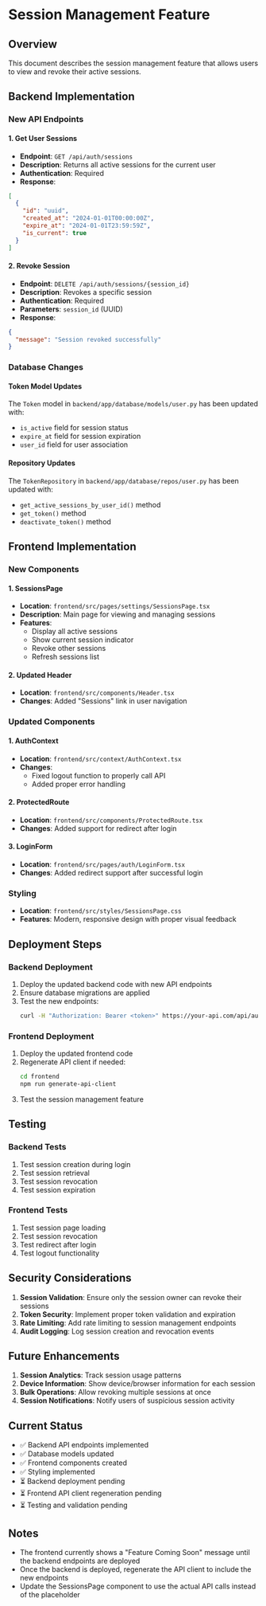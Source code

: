 # Session Management Feature

## Overview
This document describes the session management feature that allows users to view and revoke their active sessions.

## Backend Implementation

### New API Endpoints

#### 1. Get User Sessions
- **Endpoint**: `GET /api/auth/sessions`
- **Description**: Returns all active sessions for the current user
- **Authentication**: Required
- **Response**:
```json
[
  {
    "id": "uuid",
    "created_at": "2024-01-01T00:00:00Z",
    "expire_at": "2024-01-01T23:59:59Z",
    "is_current": true
  }
]
```

#### 2. Revoke Session
- **Endpoint**: `DELETE /api/auth/sessions/{session_id}`
- **Description**: Revokes a specific session
- **Authentication**: Required
- **Parameters**: `session_id` (UUID)
- **Response**:
```json
{
  "message": "Session revoked successfully"
}
```

### Database Changes

#### Token Model Updates
The `Token` model in `backend/app/database/models/user.py` has been updated with:
- `is_active` field for session status
- `expire_at` field for session expiration
- `user_id` field for user association

#### Repository Updates
The `TokenRepository` in `backend/app/database/repos/user.py` has been updated with:
- `get_active_sessions_by_user_id()` method
- `get_token()` method
- `deactivate_token()` method

## Frontend Implementation

### New Components

#### 1. SessionsPage
- **Location**: `frontend/src/pages/settings/SessionsPage.tsx`
- **Description**: Main page for viewing and managing sessions
- **Features**:
  - Display all active sessions
  - Show current session indicator
  - Revoke other sessions
  - Refresh sessions list

#### 2. Updated Header
- **Location**: `frontend/src/components/Header.tsx`
- **Changes**: Added "Sessions" link in user navigation

### Updated Components

#### 1. AuthContext
- **Location**: `frontend/src/context/AuthContext.tsx`
- **Changes**: 
  - Fixed logout function to properly call API
  - Added proper error handling

#### 2. ProtectedRoute
- **Location**: `frontend/src/components/ProtectedRoute.tsx`
- **Changes**: Added support for redirect after login

#### 3. LoginForm
- **Location**: `frontend/src/pages/auth/LoginForm.tsx`
- **Changes**: Added redirect support after successful login

### Styling
- **Location**: `frontend/src/styles/SessionsPage.css`
- **Features**: Modern, responsive design with proper visual feedback

## Deployment Steps

### Backend Deployment
1. Deploy the updated backend code with new API endpoints
2. Ensure database migrations are applied
3. Test the new endpoints:
   ```bash
   curl -H "Authorization: Bearer <token>" https://your-api.com/api/auth/sessions
   ```

### Frontend Deployment
1. Deploy the updated frontend code
2. Regenerate API client if needed:
   ```bash
   cd frontend
   npm run generate-api-client
   ```
3. Test the session management feature

## Testing

### Backend Tests
1. Test session creation during login
2. Test session retrieval
3. Test session revocation
4. Test session expiration

### Frontend Tests
1. Test session page loading
2. Test session revocation
3. Test redirect after login
4. Test logout functionality

## Security Considerations

1. **Session Validation**: Ensure only the session owner can revoke their sessions
2. **Token Security**: Implement proper token validation and expiration
3. **Rate Limiting**: Add rate limiting to session management endpoints
4. **Audit Logging**: Log session creation and revocation events

## Future Enhancements

1. **Session Analytics**: Track session usage patterns
2. **Device Information**: Show device/browser information for each session
3. **Bulk Operations**: Allow revoking multiple sessions at once
4. **Session Notifications**: Notify users of suspicious session activity

## Current Status

- ✅ Backend API endpoints implemented
- ✅ Database models updated
- ✅ Frontend components created
- ✅ Styling implemented
- ⏳ Backend deployment pending
- ⏳ Frontend API client regeneration pending
- ⏳ Testing and validation pending

## Notes

- The frontend currently shows a "Feature Coming Soon" message until the backend endpoints are deployed
- Once the backend is deployed, regenerate the API client to include the new endpoints
- Update the SessionsPage component to use the actual API calls instead of the placeholder
